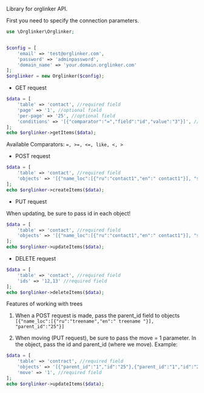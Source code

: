 Library for orglinker API.

First you need to specify the connection parameters.

```php
use \Orglinker\Orglinker;


$config = [
    'email' => 'test@orglinker.com',
    'password' => 'adminpassword',
    'domain_name' => 'your.domain.orglinker.com'
];
$orglinker = new Orglinker($config);
```

- GET request
```php
$data = [
    'table' => 'contact', //required field
    'page' => '1', //optional field
    'per-page' => '25', //optional field
    'conditions' => '[{"comparator":"=","field":"id","value":"3"}]', //optional field
];
echo $orglinker->getItems($data);
```
Available Comparators: ```=, >=, <=, like, <, >```
- POST request
```php
$data = [
    'table' => 'contact', //required field
    'objects' => '[{"name_loc":[{"ru":"contact1","en":" contact1"}], "short_name":" contact1"},{"name_loc":[{"ru":" contact2","en":" contact2"}],"short_name":"contact2"}]', //required field
];
echo $orglinker->createItems($data);
```
- PUT request

When updating, be sure to pass id in each object!
```php
$data = [
    'table' => 'contact', //required field
    'objects' => '[{"name_loc":[{"ru":"contact1","en":" contact1"}], "short_name":" contact1", "id":"12"},{"name_loc":[{"ru":" contact2","en":" contact2"}],"short_name":"contact2", "id":"13"}]', //required field
];
echo $orglinker->updateItems($data);
```
- DELETE request
```php
$data = [
    'table' => 'contact', //required field
    'ids' => '12,13' //required field
];
echo $orglinker->deleteItems($data);
```

Features of working with trees
1. When a POST request is made, pass the parent_id field to objects
```[{"name_loc":[{"ru":"treename","en":" treename "}], "parent_id":"25"}]```

2. When moving (PUT request), be sure to pass the move = 1 parameter. In the object, pass the id and parent_id (where we move). Example:
```php
$data = [
    'table' => 'contract', //required field
    'objects' => '[{"parent_id":"1","id":"25"},{"parent_id":"1","id":"24"}]', //required field
    'move' => '1', //required field
];
echo $orglinker->updateItems($data);
```
